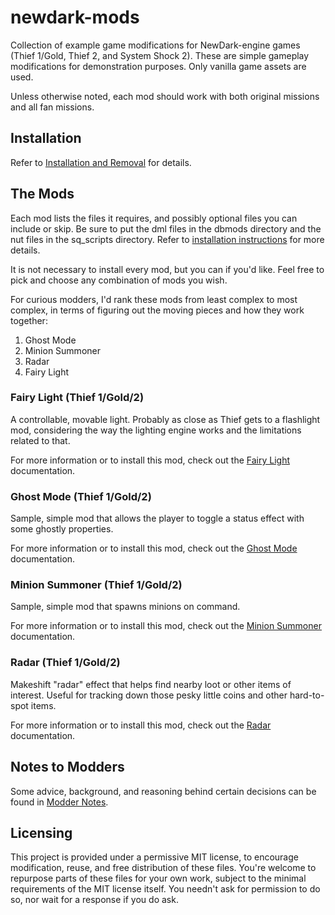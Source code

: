 # newdark-mods

Collection of example game modifications for NewDark-engine games (Thief 1/Gold, Thief 2, and System Shock 2). These are simple gameplay modifications for demonstration purposes. Only vanilla game assets are used.

Unless otherwise noted, each mod should work with both original missions and all fan missions.

## Installation

Refer to [Installation and Removal](doc/Installation%20and%20Removal.md) for details.

## The Mods

Each mod lists the files it requires, and possibly optional files you can include or skip. Be sure to put the dml files in the dbmods directory and the nut files in the sq_scripts directory. Refer to [installation instructions](doc/Installation%20and%20Removal.md) for more details.

It is not necessary to install every mod, but you can if you'd like. Feel free to pick and choose any combination of mods you wish.

For curious modders, I'd rank these mods from least complex to most complex, in terms of figuring out the moving pieces and how they work together:
1. Ghost Mode
2. Minion Summoner
3. Radar
4. Fairy Light

### Fairy Light (Thief 1/Gold/2)

A controllable, movable light. Probably as close as Thief gets to a flashlight mod, considering the way the lighting engine works and the limitations related to that.

For more information or to install this mod, check out the [Fairy Light](doc/Mod-FairyLight.md) documentation.

### Ghost Mode (Thief 1/Gold/2)

Sample, simple mod that allows the player to toggle a status effect with some ghostly properties.

For more information or to install this mod, check out the [Ghost Mode](doc/Mod-GhostMode.md) documentation.

### Minion Summoner (Thief 1/Gold/2)

Sample, simple mod that spawns minions on command.

For more information or to install this mod, check out the [Minion Summoner](doc/Mod-MinionSummoner.md) documentation.

### Radar (Thief 1/Gold/2)

Makeshift "radar" effect that helps find nearby loot or other items of interest. Useful for tracking down those pesky little coins and other hard-to-spot items.

For more information or to install this mod, check out the [Radar](doc/Mod-Radar.md) documentation.

## Notes to Modders

Some advice, background, and reasoning behind certain decisions can be found in [Modder Notes](doc/Modder%20Notes.md).

## Licensing

This project is provided under a permissive MIT license, to encourage modification, reuse, and free distribution of these files. You're welcome to repurpose parts of these files for your own work, subject to the minimal requirements of the MIT license itself. You needn't ask for permission to do so, nor wait for a response if you do ask.
